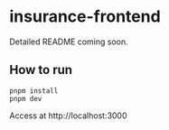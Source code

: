 # insurance-frontend

Detailed README coming soon.

## How to run

```shell
pnpm install
pnpm dev
```
Access at http://localhost:3000
